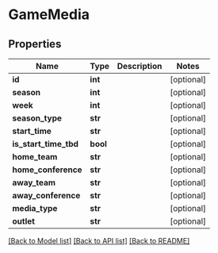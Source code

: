 # GameMedia

## Properties
Name | Type | Description | Notes
------------ | ------------- | ------------- | -------------
**id** | **int** |  | [optional] 
**season** | **int** |  | [optional] 
**week** | **int** |  | [optional] 
**season_type** | **str** |  | [optional] 
**start_time** | **str** |  | [optional] 
**is_start_time_tbd** | **bool** |  | [optional] 
**home_team** | **str** |  | [optional] 
**home_conference** | **str** |  | [optional] 
**away_team** | **str** |  | [optional] 
**away_conference** | **str** |  | [optional] 
**media_type** | **str** |  | [optional] 
**outlet** | **str** |  | [optional] 

[[Back to Model list]](../README.md#documentation-for-models) [[Back to API list]](../README.md#documentation-for-api-endpoints) [[Back to README]](../README.md)



